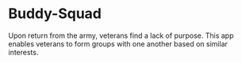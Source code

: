 # Buddy-Squad
Upon return from the army, veterans find a lack of purpose. This app enables veterans to form groups with one another based on similar interests. 
